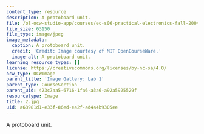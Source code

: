```yaml
---
content_type: resource
description: A protoboard unit.
file: /ol-ocw-studio-app/courses/ec-s06-practical-electronics-fall-2004/a63981d1e33f86edea2fad4a4b9305ee_2.jpg
file_size: 63150
file_type: image/jpeg
image_metadata:
  caption: A protoboard unit.
  credit: 'Credit: Image courtesy of MIT OpenCourseWare.'
  image-alt: A protoboard unit.
learning_resource_types: []
license: https://creativecommons.org/licenses/by-nc-sa/4.0/
ocw_type: OCWImage
parent_title: 'Image Gallery: Lab 1'
parent_type: CourseSection
parent_uid: 423c7aa5-6716-1fa6-a3a6-a92a5925529f
resourcetype: Image
title: 2.jpg
uid: a63981d1-e33f-86ed-ea2f-ad4a4b9305ee
---
```

A protoboard unit.
